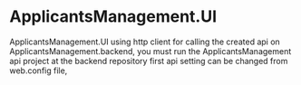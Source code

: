 # ApplicantsManagement.UI
ApplicantsManagement.UI using http client for calling the created api on ApplicantsManagement.backend,
you must run the ApplicantsManagement api project at the backend repository first
api setting can be changed from web.config file,
<add key="APIBaseurl" value="https://localhost:44328/"/>
